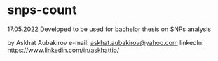 # snps-count
17.05.2022
Developed to be used for bachelor thesis on SNPs analysis

by Askhat Aubakirov
e-mail: askhat.aubakirov@yahoo.com
linkedIn: https://www.linkedin.com/in/askhattio/
